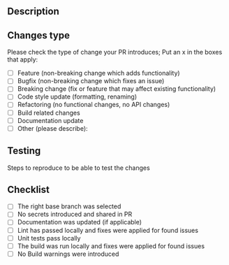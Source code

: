 ## Description

## Changes type

Please check the type of change your PR introduces; Put an x in the boxes that apply:

- [ ] Feature (non-breaking change which adds functionality)
- [ ] Bugfix (non-breaking change which fixes an issue)
- [ ] Breaking change (fix or feature that may affect existing functionality)
- [ ] Code style update (formatting, renaming)
- [ ] Refactoring (no functional changes, no API changes)
- [ ] Build related changes
- [ ] Documentation update
- [ ] Other (please describe):

## Testing

Steps to reproduce to be able to test the changes

## Checklist

- [ ] The right base branch was selected
- [ ] No secrets introduced and shared in PR
- [ ] Documentation was updated (if applicable)
- [ ] Lint has passed locally and fixes were applied for found issues
- [ ] Unit tests pass locally
- [ ] The build was run locally and fixes were applied for found issues
- [ ] No Build warnings were introduced
